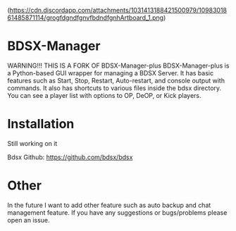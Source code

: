 (https://cdn.discordapp.com/attachments/1031413188421500979/1098301861485871114/grogfdgndfgnvfbdndfgnhArtboard_1.png)
# BDSX-Manager
WARNING!!! THIS IS A FORK OF BDSX-Manager-plus
BDSX-Manager-plus is a Python-based GUI wrapper for managing a BDSX Server. It has basic features such as Start, Stop, Restart, Auto-restart, and console output with commands. It also has shortcuts to various files inside the bdsx directory. You can see a player list with options to OP, DeOP, or Kick players.

# Installation

Still working on it

Bdsx Github: https://github.com/bdsx/bdsx

# Other

In the future I want to add other feature such as auto backup and chat management feature. If you have any suggestions or bugs/problems please open an issue.


